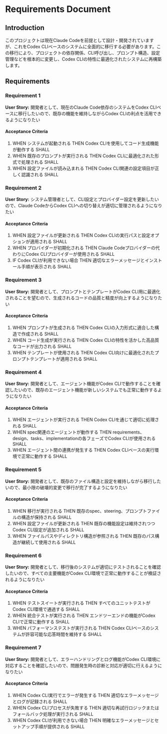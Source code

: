 # Requirements Document

## Introduction

このプロジェクトは現在Claude Codeを前提として設計・開発されていますが、これをCodex CLIベースのシステムに全面的に移行する必要があります。この移行により、プロジェクトの依存関係、CLI呼び出し、プロンプト構造、設定管理などを根本的に変更し、Codex CLIの特性に最適化されたシステムに再構築します。

## Requirements

### Requirement 1

**User Story:** 開発者として、現在のClaude Code依存のシステムをCodex CLIベースに移行したいので、既存の機能を維持しながらCodex CLIの利点を活用できるようになりたい

#### Acceptance Criteria

1. WHEN システムが起動される THEN Codex CLIを使用してコード生成機能が動作する SHALL
2. WHEN 既存のプロンプトが実行される THEN Codex CLIに最適化された形式で処理される SHALL
3. WHEN 設定ファイルが読み込まれる THEN Codex CLI関連の設定項目が正しく認識される SHALL

### Requirement 2

**User Story:** システム管理者として、CLI設定とプロバイダー設定を更新したいので、Claude CodeからCodex CLIへの切り替えが適切に管理されるようになりたい

#### Acceptance Criteria

1. WHEN 設定ファイルが更新される THEN Codex CLIの実行パスと設定オプションが適用される SHALL
2. WHEN プロバイダーが初期化される THEN Claude Codeプロバイダーの代わりにCodex CLIプロバイダーが使用される SHALL
3. IF Codex CLIが利用できない場合 THEN 適切なエラーメッセージとインストール手順が表示される SHALL

### Requirement 3

**User Story:** 開発者として、プロンプトとテンプレートがCodex CLI用に最適化されることを望むので、生成されるコードの品質と精度が向上するようになりたい

#### Acceptance Criteria

1. WHEN プロンプトが生成される THEN Codex CLIの入力形式に適合した構造で作成される SHALL
2. WHEN コード生成が実行される THEN Codex CLIの特性を活かした高品質なコードが出力される SHALL
3. WHEN テンプレートが使用される THEN Codex CLI向けに最適化されたプロンプトテンプレートが適用される SHALL

### Requirement 4

**User Story:** 開発者として、エージェント機能がCodex CLIで動作することを確認したいので、既存のエージェント機能が新しいシステムでも正常に動作するようになりたい

#### Acceptance Criteria

1. WHEN エージェントが実行される THEN Codex CLIを通じて適切に処理される SHALL
2. WHEN spec関連のエージェントが動作する THEN requirements、design、tasks、implementationの各フェーズでCodex CLIが使用される SHALL
3. WHEN エージェント間の連携が発生する THEN Codex CLIベースの実行環境で正常に動作する SHALL

### Requirement 5

**User Story:** 開発者として、既存のファイル構造と設定を維持しながら移行したいので、最小限の破壊的変更で移行が完了するようになりたい

#### Acceptance Criteria

1. WHEN 移行が実行される THEN 既存のspec、steering、プロンプトファイルの構造が保持される SHALL
2. WHEN 設定ファイルが更新される THEN 既存の機能設定は維持されつつCodex CLI設定が追加される SHALL
3. WHEN ファイルパスやディレクトリ構造が参照される THEN 既存のパス構造が継続して使用される SHALL

### Requirement 6

**User Story:** 開発者として、移行後のシステムが適切にテストされることを確認したいので、すべての主要機能がCodex CLI環境で正常に動作することが検証されるようになりたい

#### Acceptance Criteria

1. WHEN テストスイートが実行される THEN すべてのユニットテストがCodex CLI環境で通過する SHALL
2. WHEN 統合テストが実行される THEN エンドツーエンドの機能がCodex CLIで正常に動作する SHALL
3. WHEN パフォーマンステストが実行される THEN Codex CLIベースのシステムが許容可能な応答時間を維持する SHALL

### Requirement 7

**User Story:** 開発者として、エラーハンドリングとログ機能がCodex CLI環境に対応することを確認したいので、問題発生時の診断と対応が適切に行えるようになりたい

#### Acceptance Criteria

1. WHEN Codex CLI実行でエラーが発生する THEN 適切なエラーメッセージとログが記録される SHALL
2. WHEN Codex CLIプロセスが失敗する THEN 適切な再試行ロジックまたはフォールバック処理が実行される SHALL
3. WHEN Codex CLIが利用できない場合 THEN 明確なエラーメッセージとセットアップ手順が提供される SHALL